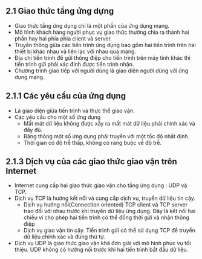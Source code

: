## 2.1 Giao thức tầng ứng dựng
- Giao thức tầng ứng dụng chỉ là một phần của ứng dụng mạng.
- Mô hình khách hàng người phục vụ giao thức thường chia ra thành hai phần hay hai phía
    phia client và server.
- Truyền thông giữa các tiến trình ứng dụng bao gồm hai tiến trình trên hai thiết bị khác nhau và liên lạc với nhau
qua mạng.
- Địa chỉ tiến trình để gửi thông điệp cho tiến trình trên máy tính khác thì tiến trình gửi phải xác đính được tiến trình nhận.
- Chương trình giao tiếp với người dùng là giao diện người dùng với ứng dụng mạng.
## 2.1.1 Các yêu cầu của ứng dụng
- Là giao diện giữa tiến trình và thực thể giao vận.
- Các yêu cầu cho một số ứng dụng
    + Mất mát dữ liệu không được xẩy ra mất mát dữ liệu phải chính xác và đầy đủ.
    + Băng thông một số ứng dụng phải truyền với một tốc độ nhất định.
    + Thời gian có độ trễ thấp, không có ràng buộc về độ trễ.
## 2.1.3 Dịch vụ của các giao thức giao vận trên Internet
- Internet cung cấp hai giao thức giao vận cho tầng ứng dụng : UDP và TCP.
- Dịch vụ TCP là hướng kết nối và cung cấp dịch vụ, truyền dữ liệu tin cậy.
    + Dịch vụ hướng nối(Connection oriented) TCP client và TCP server trao đổi với nhau trước khi truyền dữ liệu ứng dụng. Đây là kết nối hai chiều vì cho phép hai tiến trình có thể đồng thời gửi và nhận thông điệp
    + Dịch vụ giao vận tin cậy. Tiến trình gửi có thể sử dụng TCP để truyền dữ liệu chính xác và đúng thứ tự.
- Dịch vụ UDP là giao thức giao vận khá đơn giải với mô hình phục vụ tối thiệu. UDP không có hướng nối trước khi hai tiến trình bắt đầu dữ liệu.


    
